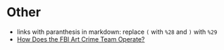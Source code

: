 # Other

- links with paranthesis in markdown: replace `(` with `%28` and `)` with `%29`
- [How Does the FBI Art Crime Team Operate?](https://hyperallergic.com/701155/how-does-the-fbi-art-crime-team-operate/)

